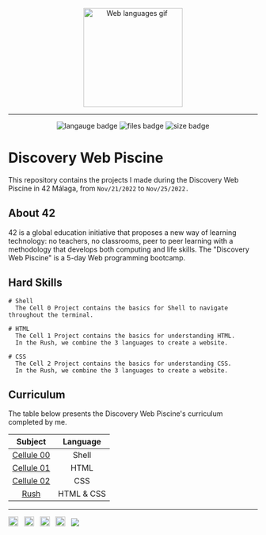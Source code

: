 <p align="center"> 
	<img src="https://media4.giphy.com/media/fuJPZBIIqzbt1kAYVc/200w.gif?cid=6c09b9526px8ujt1gnpdo0e3vh47rscq6pqg44k4ykm8zljx&rid=200w.gif&ct=g" alt="Web languages gif" height="200px" length="200px" /> 
</p>

<hr>
<p align="center">
<img src="https://img.shields.io/github/languages/count/silvinarossatti/42.Discovery-web?style=for-the-badge" alt="langauge badge">
<img src="https://img.shields.io/github/directory-file-count/silvinarossatti/42.Discovery-web?style=for-the-badge" alt="files badge">
<img src="https://img.shields.io/github/languages/code-size/silvinarossatti/42.Discovery-Web?style=for-the-badge" alt="size badge">
</p>

# Discovery Web Piscine
This repository contains the projects I made during the Discovery Web Piscine in 42 Málaga, from ```Nov/21/2022``` to ```Nov/25/2022.```

## About 42

42 is a global education initiative that proposes a new way of learning technology: no teachers,
no classrooms, peer to peer learning with a methodology that develops both computing and life skills. 
The "Discovery Web Piscine" is a 5-day Web programming bootcamp.

## Hard Skills

```
# Shell
  The Cell 0 Project contains the basics for Shell to navigate throughout the terminal.
  
# HTML
  The Cell 1 Project contains the basics for understanding HTML.
  In the Rush, we combine the 3 languages to create a website.
  
# CSS
  The Cell 2 Project contains the basics for understanding CSS.
  In the Rush, we combine the 3 languages to create a website.

```

## Curriculum

The table below presents the Discovery Web Piscine's curriculum completed by me.

| Subject  | Language |
| :------: | :------: |
| <a href="https://github.com/silvinarossatti/42.Discovery-Web/tree/master/cell0"> Cellule 00 </a> |  Shell   |
| <a href="https://github.com/silvinarossatti/42.Discovery-Web/tree/master/cell1"> Cellule 01 </a> |  HTML   | 
| <a href="https://github.com/silvinarossatti/42.Discovery-Web/tree/master/cell2"> Cellule 02 </a> |  CSS   | 
| <a href="https://github.com/silvinarossatti/42.Discovery-Web/tree/master/rush"> Rush </a> |  HTML & CSS   | 

<hr>
<a href="https://www.linkedin.com/in/rossattism/"><img src="https://github.com/gauravghongde/social-icons/blob/master/PNG/Black/LinkedIN_black.png?raw=true" alt="Linkedin Logo" style="width: 20px; height: 20px" /></a> &nbsp;
<a href="https://github.com/RossattiSM"><img src="https://github.com/gauravghongde/social-icons/blob/master/PNG/Black/Github_black.png?raw=true" alt="GitHub logo" style="width: 20px; height: 20px" /></a> &nbsp;
<a href="https://open.spotify.com/user/21bih47uzlxunyyi4gbbvyvty"><img src="https://github.com/gauravghongde/social-icons/blob/master/PNG/Black/Spotify_black.png?raw=true" alt="Spotify logo" style="width: 20px; height: 20px" /></a> &nbsp;
<a href="mailto:smrossatti@gmail.com"><img src="https://github.com/gauravghongde/social-icons/blob/master/PNG/Black/Gmail_black.png?raw=true" alt="GMAIL logo" style="width: 20px; height: 20px" /></a> &nbsp;
<a href="https://shields.io/"><img src="https://img.shields.io/badge/Made with-♥-black" /></a>
